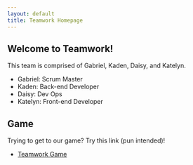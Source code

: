 ```yaml
---
layout: default
title: Teamwork Homepage
---
```



## Welcome to Teamwork!
This team is comprised of Gabriel, Kaden, Daisy, and Katelyn.
- Gabriel: Scrum Master  
- Kaden: Back-end Developer    
- Daisy: Dev Ops  
- Katelyn: Front-end Developer  

## Game
Trying to get to our game? Try this link (pun intended)!

- [Teamwork Game](_notebooks\2023-10-04-sprite.ipynb)
